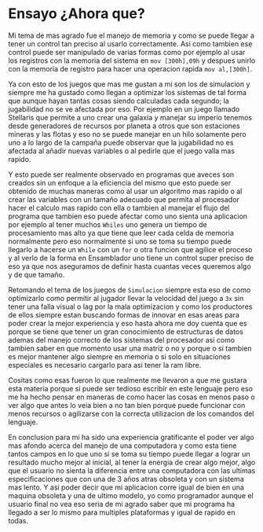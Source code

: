 # Ensayo ¿Ahora que?

Mi tema de mas agrado fue el manejo de memoria y como se puede llegar a tener un control tan preciso al usarlo correctamente. Asi como tambien ese control puede ser manipulado de varias formas como por ejemplo al usar los registros con la memoria del sistema en `mov [300h],09h` y despues unirlo con la memoria de registro para hacer una operacion rapida `mov al,[300h]`.

Ya con esto de los juegos que mas me gustan a mi son los de simulacion y siempre me ha gustado como llegan a optimizar los sistemas de tal forma que aunque hayan tantas cosas siendo calculadas cada segundo; la jugabilidad no se ve afectada por eso. Por ejemplo en un juego llamado Stellaris que permite a uno crear una galaxia y manejar su imperio tenemos desde generadores de recursos por planeta a otros que son estaciones mineras y las flotas y eso no se puede manejar en un hilo solamente pero uno a lo largo de la campaña puede observar que la jugabilidad no es afectada al añadir nuevas variables o al pedirle que el juego valla mas rapido.

Y esto puede ser realmente observado en programas que aveces son creados sin un enfoque a la eficiencia del mismo que esto puede ser obtenido de muchas maneras como al usar un algoritmo mas rapido o al crear las variables con un tamaño adecuado que permita al procesador hacer el calculo mas rapido con ella o tambien al manejar el flujo del programa que tambien eso puede afectar como uno sienta una aplicacion por ejemplo al tener muchos `Whiles` uno genera un tiempo de procesamiento mas alto ya que tiene que leer cada celda de memoria normalmente pero eso normalmente si uno se toma su tiempo puede llegarlo a hacerse un `While` con un `for` o otra funcion que agilice el proceso y al verlo de la forma en Ensamblador uno tiene un control super preciso de eso ya que nos aseguramos de definir hasta cuantas veces queremos algo y de que tamaño.

Retomando el tema de los juegos de `Simulacion` siempre esta eso de como optimizarlo como permitir al jugador llevar la velocidad del juego a `3x` sin tener una falla visual o lag por la mala optimizacion y como los productores de ellos siempre estan buscando formas de innovar en esas areas para poder crear la mejor experiencia y eso hasta ahora me doy cuenta que es porque se tiene que tener un gran conocimiento de estructuras de datos ademas del manejo correcto de los sistemas del procesador asi como tambien saber en que momento usar una matriz o no y porque o si tambien es mejor mantener algo siempre en memoria o si solo en situaciones especiales es necesario cargarlo para asi tener la ram libre.

Cositas como esas fueron lo que realmente me llevaron a que me gustara esta materia porque si puede ser tedioso escribir en este lenguaje pero eso me ha hecho pensar en maneras de como hacer las cosas en menos paso o ver algo que antes lo veia bien a no tan bien porque puede funcionar con menos recursos o agilizarse con la correcta utilizacion de los comandos del lenguaje.

En conclusion para mi ha sido una experiencia gratificante el poder ver algo mas afondo acerca del manejo de una computadora y como esta tiene tantos campos en lo que uno si se toma su tiempo puede llegar a lograr un resultado mucho mejor al inicial, al tener la energia de crear algo mejor, algo que el usuario no sienta la diferencia entre una computadora con las ultimas especificaciones que con una de 3 años atras obsoleta y con un sistema mas lento. Y asi poder decir que mi aplicacion corre igual de bien en una maquina obsoleta y una de ultimo modelo, yo como programador aunque el usuario final no vea eso seria de mi agrado saber que mi programa ha llegado a ser lo mismo para multiples plataformas y igual de rapido en todas.